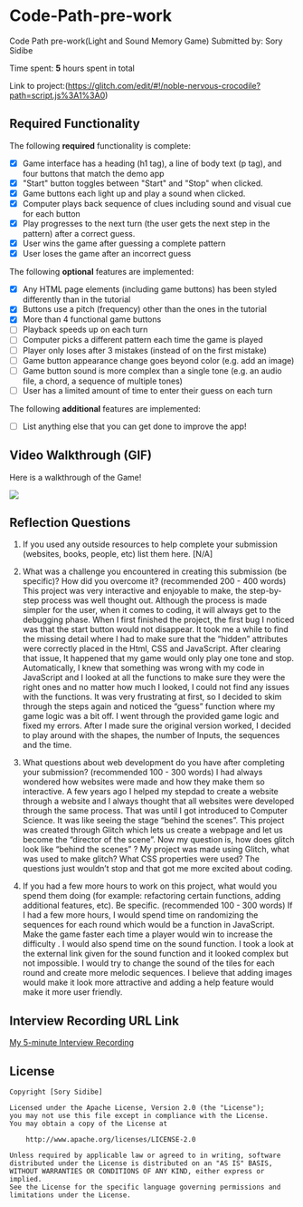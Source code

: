 # Code-Path-pre-work
Code Path pre-work(Light and Sound Memory Game)
Submitted by: Sory Sidibe

Time spent: **5** hours spent in total


Link to project:(https://glitch.com/edit/#!/noble-nervous-crocodile?path=script.js%3A1%3A0)

## Required Functionality

The following **required** functionality is complete:

* [x] Game interface has a heading (h1 tag), a line of body text (p tag), and four buttons that match the demo app
* [x] "Start" button toggles between "Start" and "Stop" when clicked. 
* [x] Game buttons each light up and play a sound when clicked. 
* [x] Computer plays back sequence of clues including sound and visual cue for each button
* [x] Play progresses to the next turn (the user gets the next step in the pattern) after a correct guess. 
* [x] User wins the game after guessing a complete pattern
* [x] User loses the game after an incorrect guess

The following **optional** features are implemented:

* [x] Any HTML page elements (including game buttons) has been styled differently than in the tutorial
* [x] Buttons use a pitch (frequency) other than the ones in the tutorial
* [x] More than 4 functional game buttons
* [ ] Playback speeds up on each turn
* [ ] Computer picks a different pattern each time the game is played
* [ ] Player only loses after 3 mistakes (instead of on the first mistake)
* [ ] Game button appearance change goes beyond color (e.g. add an image)
* [ ] Game button sound is more complex than a single tone (e.g. an audio file, a chord, a sequence of multiple tones)
* [ ] User has a limited amount of time to enter their guess on each turn

The following **additional** features are implemented:

- [ ] List anything else that you can get done to improve the app!

## Video Walkthrough (GIF)
Here is a walkthrough of the Game!

![](https://i.imgur.com/Yi3lbJB.gif)

## Reflection Questions
1. If you used any outside resources to help complete your submission (websites, books, people, etc) list them here. 
[N/A]

2. What was a challenge you encountered in creating this submission (be specific)? How did you overcome it? (recommended 200 - 400 words) 
This project was very interactive and enjoyable to make, the step-by-step process was well thought out. Although the process is made simpler for the user, when it comes to coding, it will always get to the debugging phase. When I first finished the project, the first bug I noticed was that the start button would not disappear. It took me a while to find the missing detail where I had to make sure that the “hidden” attributes were correctly placed in the Html, CSS and JavaScript. After clearing that issue, It happened that my game would only play one tone and stop. Automatically, I knew that something was wrong with my code in JavaScript and I looked at all the functions to make sure they were the right ones and no matter how much I looked, I could not find any issues with the functions. It was very frustrating at first, so I decided to skim through the steps again and noticed the “guess” function where my game logic was a bit off. I went through the provided game logic and fixed my errors. After I made sure the original version worked, I decided to play around with the shapes, the number of Inputs, the sequences and the time.


3. What questions about web development do you have after completing your submission? (recommended 100 - 300 words) 
I had always wondered how websites were made and how they make them so interactive. A few years ago I helped my stepdad to create a website through a website and I always thought that all websites were developed through the same process. That was until I got introduced to Computer Science. It was like seeing the stage “behind the scenes”. This project was created through Glitch which lets us create a webpage and let us become the “director of the scene”. Now my question is, how does glitch look like “behind the scenes” ? My project was made using Glitch, what was used to make glitch? What CSS properties were used? The questions just wouldn’t stop and that got me more excited about coding.


4. If you had a few more hours to work on this project, what would you spend them doing (for example: refactoring certain functions, adding additional features, etc). Be specific. (recommended 100 - 300 words) 
If I had a few more hours, I would spend time on randomizing the sequences for each round which would be a function in JavaScript. Make the game faster each time a player would win to increase the difficulty . I would also spend time on the sound function. I took a look at the external link given for the sound function and it looked complex but not impossible. I would try to change the sound of the tiles for each round and create more melodic sequences. I believe that adding images would make it look more attractive and adding a help feature would make it more user friendly.



## Interview Recording URL Link

[My 5-minute Interview Recording](your-link-here)


## License

    Copyright [Sory Sidibe]

    Licensed under the Apache License, Version 2.0 (the "License");
    you may not use this file except in compliance with the License.
    You may obtain a copy of the License at

        http://www.apache.org/licenses/LICENSE-2.0

    Unless required by applicable law or agreed to in writing, software
    distributed under the License is distributed on an "AS IS" BASIS,
    WITHOUT WARRANTIES OR CONDITIONS OF ANY KIND, either express or implied.
    See the License for the specific language governing permissions and
    limitations under the License.
